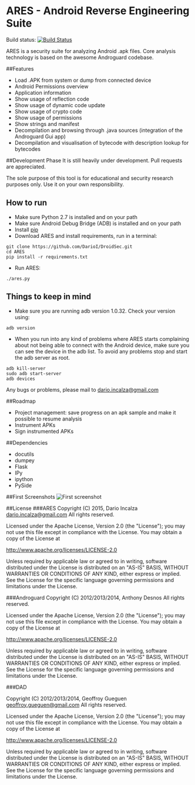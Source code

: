 # ARES - Android Reverse Engineering Suite 

Build status:   [![Build Status](https://travis-ci.org/DarioI/DroidSec.svg?branch=master)](https://travis-ci.org/DarioI/DroidSec)

ARES is a security suite for analyzing Android .apk files. Core analysis technology is based on the awesome Androguard codebase.

##Features
- Load .APK from system or dump from connected device
- Android Permissions overview
- Application information
- Show usage of reflection code
- Show usage of dynamic code update
- Show usage of crypto code
- Show usage of permissions
- Show strings and manifest
- Decompilation and browsing through .java sources (integration of the Androguard Gui app)
- Decompilation and visualisation of bytecode with description lookup for bytecodes

##Development Phase
It is still heavily under development. Pull requests are appreciated. 

The sole purpose of this tool is for educational and security research purposes only. Use it on your own responsibility. 
## How to run
- Make sure Python 2.7 is installed and on your path
- Make sure Android Debug Bridge (ADB) is installed and on your path
- Install [pip](https://pip.pypa.io/en/latest/installing.html)
- Download ARES and install requirements, run in a terminal:
```
git clone https://github.com/DarioI/DroidSec.git
cd ARES
pip install -r requirements.txt
```
- Run ARES:
```
./ares.py
```
## Things to keep in mind
- Make sure you are running adb version 1.0.32. Check your version using:
```
adb version
```
- When you run into any kind of problems where ARES starts complaining about not being able to connect with the Android device, make sure you can see the device in the adb list. To avoid any problems stop and start the adb server as root.
```
adb kill-server
sudo adb start-server
adb devices
```

Any bugs or problems, please mail to <dario.incalza@gmail.com>



##Roadmap
- Project management: save progress on an apk sample and make it possible to resume analysis
- Instrument APKs
- Sign instrumented APKs

##Dependencies
- docutils
- dumpey
- Flask
- IPy
- ipython
- PySide

##First Screenshots
![First screenshot](http://i.imgur.com/W0y4LrQ.png?1 "First Screenshot of ARES")

##License
###ARES
Copyright (C) 2015, Dario Incalza <dario.incalza@gmail.com>
All rights reserved.

Licensed under the Apache License, Version 2.0 (the "License");
you may not use this file except in compliance with the License.
You may obtain a copy of the License at

  http://www.apache.org/licenses/LICENSE-2.0

Unless required by applicable law or agreed to in writing, software
distributed under the License is distributed on an "AS-IS" BASIS,
WITHOUT WARRANTIES OR CONDITIONS OF ANY KIND, either express or implied.
See the License for the specific language governing permissions and
limitations under the License.

###Androguard
Copyright (C) 2012/2013/2014, Anthony Desnos <desnos at t0t0.fr>
All rights reserved.

Licensed under the Apache License, Version 2.0 (the "License");
you may not use this file except in compliance with the License.
You may obtain a copy of the License at

  http://www.apache.org/licenses/LICENSE-2.0

Unless required by applicable law or agreed to in writing, software
distributed under the License is distributed on an "AS-IS" BASIS,
WITHOUT WARRANTIES OR CONDITIONS OF ANY KIND, either express or implied.
See the License for the specific language governing permissions and
limitations under the License.

###DAD

Copyright (C) 2012/2013/2014, Geoffroy Gueguen <geoffroy.gueguen@gmail.com>
All rights reserved.

Licensed under the Apache License, Version 2.0 (the "License");
you may not use this file except in compliance with the License.
You may obtain a copy of the License at

  http://www.apache.org/licenses/LICENSE-2.0

Unless required by applicable law or agreed to in writing, software
distributed under the License is distributed on an "AS-IS" BASIS,
WITHOUT WARRANTIES OR CONDITIONS OF ANY KIND, either express or implied.
See the License for the specific language governing permissions and
limitations under the License.


